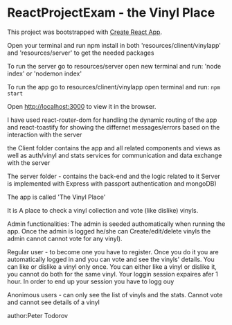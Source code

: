 # ReactProjectExam - the Vinyl Place
This project was bootstrapped with [Create React App](https://github.com/facebook/create-react-app).

Open your terminal and run npm install in both 'resources/clinent/vinylapp' and 'resources/server' to get the needed packages

To run the server go to resources/server open new terminal  and run:
'node index' or 'nodemon index'

To run the app go to resources/clinent/vinylapp  open terminal and run:
 `npm start`

Open [http://localhost:3000](http://localhost:3000) to view it in the browser.

I have used react-router-dom for handling the dynamic routing of the app and react-toastify for showing the differnet messages/errors based on the interaction with the server 

the Client folder contains the app and all related components and views as well as auth/vinyl and stats services for communication and data exchange with the server 

The server folder - contains the back-end and the logic related to it Server is implemented with Express with passport authentication and mongoDB)

The app is called 'The Vinyl Place'

It is A place to check a vinyl collection and vote (like dislike) vinyls.

Admin functionalities: The admin is seeded authomatically when running the app. Once the admin is logged he/she can Create/edit/delete vinyls  the admin cannot  cannot vote for any vinyl).

Regular user - to become one you have to register. Once you do it you are automatically logged in and you can vote and see the vinyls' details. You can like or dislike a vinyl only once. You can either like a vinyl or dislike it, you cannot do both for the same vinyl. Your loggin session expaires afer 1 hour. In order to end up your session you have to logg ouy

Anonimous users - can only see the list of vinyls and the stats. Cannot vote and cannot see details of a vinyl

author:Peter Todorov


